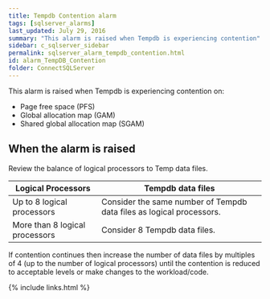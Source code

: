 ```yaml
---
title: ﻿Tempdb Contention alarm
tags: [sqlserver_alarms]
last_updated: July 29, 2016
summary: "This alarm is raised when Tempdb is experiencing contention"
sidebar: c_sqlserver_sidebar
permalink: sqlserver_alarm_tempdb_contention.html
id: alarm_TempDB_Contention
folder: ConnectSQLServer
---
```




This alarm is raised when Tempdb is experiencing contention on:

* Page free space (PFS)
* Global allocation map (GAM)
* Shared global allocation map (SGAM)

## When the alarm is raised

Review the balance of logical processors to Temp data files.

Logical Processors | Tempdb data files
-------------------|------------------
Up to 8 logical processors | Consider the same number of Tempdb data files as logical processors.
More than 8 logical processors | Consider 8 Tempdb data files.

If contention continues then increase the number of data files by multiples of 4 (up to the number of logical processors) until the contention is reduced to acceptable levels or make changes to the workload/code.

{% include links.html %}

